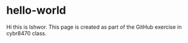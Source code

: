 # hello-world
Hi this is Ishwor. This page is created as part of the GitHub exercise in cybr8470 class.
